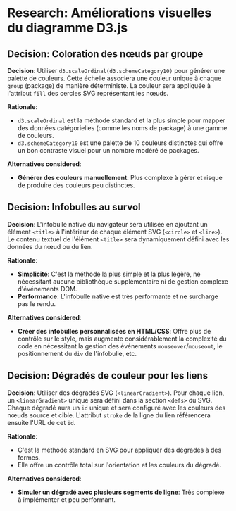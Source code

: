 # Research: Améliorations visuelles du diagramme D3.js

## Decision: Coloration des nœuds par groupe
**Decision**: Utiliser `d3.scaleOrdinal(d3.schemeCategory10)` pour générer une palette de couleurs. Cette échelle associera une couleur unique à chaque `group` (package) de manière déterministe. La couleur sera appliquée à l'attribut `fill` des cercles SVG représentant les nœuds.

**Rationale**:
- `d3.scaleOrdinal` est la méthode standard et la plus simple pour mapper des données catégorielles (comme les noms de package) à une gamme de couleurs.
- `d3.schemeCategory10` est une palette de 10 couleurs distinctes qui offre un bon contraste visuel pour un nombre modéré de packages.

**Alternatives considered**:
- **Générer des couleurs manuellement**: Plus complexe à gérer et risque de produire des couleurs peu distinctes.

## Decision: Infobulles au survol
**Decision**: L'infobulle native du navigateur sera utilisée en ajoutant un élément `<title>` à l'intérieur de chaque élément SVG (`<circle>` et `<line>`). Le contenu textuel de l'élément `<title>` sera dynamiquement défini avec les données du nœud ou du lien.

**Rationale**:
- **Simplicité**: C'est la méthode la plus simple et la plus légère, ne nécessitant aucune bibliothèque supplémentaire ni de gestion complexe d'événements DOM.
- **Performance**: L'infobulle native est très performante et ne surcharge pas le rendu.

**Alternatives considered**:
- **Créer des infobulles personnalisées en HTML/CSS**: Offre plus de contrôle sur le style, mais augmente considérablement la complexité du code en nécessitant la gestion des événements `mouseover`/`mouseout`, le positionnement du `div` de l'infobulle, etc.

## Decision: Dégradés de couleur pour les liens
**Decision**: Utiliser des dégradés SVG (`<linearGradient>`). Pour chaque lien, un `<linearGradient>` unique sera défini dans la section `<defs>` du SVG. Chaque dégradé aura un `id` unique et sera configuré avec les couleurs des nœuds source et cible. L'attribut `stroke` de la ligne du lien référencera ensuite l'URL de cet `id`.

**Rationale**:
- C'est la méthode standard en SVG pour appliquer des dégradés à des formes.
- Elle offre un contrôle total sur l'orientation et les couleurs du dégradé.

**Alternatives considered**:
- **Simuler un dégradé avec plusieurs segments de ligne**: Très complexe à implémenter et peu performant.
